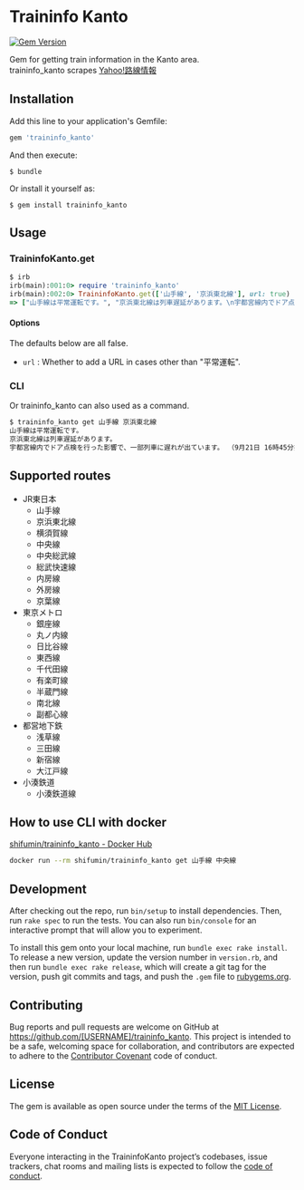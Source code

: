 # Traininfo Kanto

[![Gem Version](https://badge.fury.io/rb/traininfo_kanto.svg)](https://badge.fury.io/rb/traininfo_kanto)

Gem for getting train information in the Kanto area.  
traininfo_kanto scrapes [Yahoo!路線情報](https://transit.yahoo.co.jp/traininfo/area/4/)  

## Installation

Add this line to your application's Gemfile:

```ruby
gem 'traininfo_kanto'
```

And then execute:

    $ bundle

Or install it yourself as:

    $ gem install traininfo_kanto

## Usage
### TraininfoKanto.get

```ruby
$ irb
irb(main):001:0> require 'traininfo_kanto'
irb(main):002:0> TraininfoKanto.get(['山手線', '京浜東北線'], url: true)
=> ["山手線は平常運転です。", "京浜東北線は列車遅延があります。\n宇都宮線内でドア点検を行った影響で、一部列車に遅れが出ています。 （9月21日 16時45分掲載）\nhttps://transit.yahoo.co.jp/traininfo/detail/22/0/"]
```

#### Options

The defaults below are all false.  

- `url` : Whether to add a URL in cases other than "平常運転".

### CLI

Or traininfo_kanto can also used as a command.

```bash
$ traininfo_kanto get 山手線 京浜東北線
山手線は平常運転です。
京浜東北線は列車遅延があります。
宇都宮線内でドア点検を行った影響で、一部列車に遅れが出ています。 （9月21日 16時45分掲載）
```

## Supported routes

- JR東日本
  - 山手線
  - 京浜東北線
  - 横須賀線
  - 中央線
  - 中央総武線
  - 総武快速線
  - 内房線
  - 外房線
  - 京葉線
- 東京メトロ
  - 銀座線
  - 丸ノ内線
  - 日比谷線
  - 東西線
  - 千代田線
  - 有楽町線
  - 半蔵門線
  - 南北線
  - 副都心線
- 都営地下鉄
  - 浅草線
  - 三田線
  - 新宿線
  - 大江戸線
- 小湊鉄道
  - 小湊鉄道線

## How to use CLI with docker

[shifumin/traininfo_kanto - Docker Hub](https://hub.docker.com/r/shifumin/traininfo_kanto/)  

```bash
docker run --rm shifumin/traininfo_kanto get 山手線 中央線
```

## Development

After checking out the repo, run `bin/setup` to install dependencies. Then, run `rake spec` to run the tests. You can also run `bin/console` for an interactive prompt that will allow you to experiment.

To install this gem onto your local machine, run `bundle exec rake install`. To release a new version, update the version number in `version.rb`, and then run `bundle exec rake release`, which will create a git tag for the version, push git commits and tags, and push the `.gem` file to [rubygems.org](https://rubygems.org).

## Contributing

Bug reports and pull requests are welcome on GitHub at https://github.com/[USERNAME]/traininfo_kanto. This project is intended to be a safe, welcoming space for collaboration, and contributors are expected to adhere to the [Contributor Covenant](http://contributor-covenant.org) code of conduct.

## License

The gem is available as open source under the terms of the [MIT License](https://opensource.org/licenses/MIT).

## Code of Conduct

Everyone interacting in the TraininfoKanto project’s codebases, issue trackers, chat rooms and mailing lists is expected to follow the [code of conduct](https://github.com/[USERNAME]/traininfo_kanto/blob/master/CODE_OF_CONDUCT.md).
